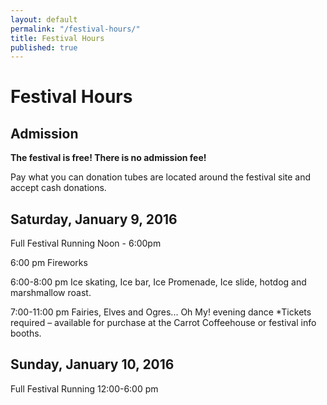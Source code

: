 ```yaml
---
layout: default
permalink: "/festival-hours/"
title: Festival Hours
published: true
---
```



# Festival Hours

## Admission

**The festival is free! There is no admission fee!**

Pay what you can donation tubes are located around the festival site and accept cash donations.

## Saturday, January 9, 2016

Full Festival Running Noon - 6:00pm

6:00 pm Fireworks

6:00-8:00 pm Ice skating, Ice bar, Ice Promenade, Ice slide, hotdog and marshmallow roast.

7:00-11:00 pm Fairies, Elves and Ogres... Oh My! evening dance *Tickets required – available for purchase at the Carrot Coffeehouse or festival info booths.

## Sunday, January 10, 2016

Full Festival Running 12:00-6:00 pm

